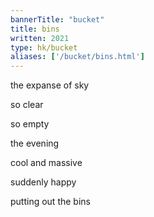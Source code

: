 ```yaml
---
bannerTitle: "bucket" 
title: bins 
written: 2021
type: hk/bucket
aliases: ['/bucket/bins.html']
---
```


the expanse of sky

so clear

so empty

the evening

cool and massive

suddenly happy

putting out the bins
